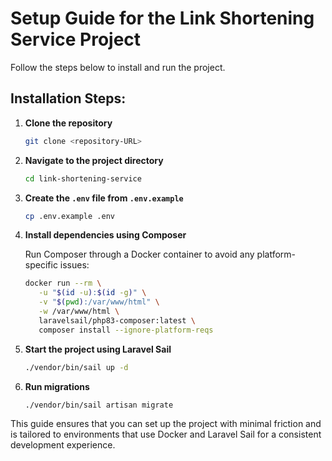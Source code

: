 # Setup Guide for the Link Shortening Service Project

Follow the steps below to install and run the project.

## Installation Steps:

1. **Clone the repository**

    ```bash
    git clone <repository-URL>
    ```

2. **Navigate to the project directory**

    ```bash
    cd link-shortening-service
    ```

3. **Create the `.env` file from `.env.example`**

    ```bash
    cp .env.example .env
    ```

4. **Install dependencies using Composer**

   Run Composer through a Docker container to avoid any platform-specific issues:

    ```bash
    docker run --rm \
       -u "$(id -u):$(id -g)" \
       -v "$(pwd):/var/www/html" \
       -w /var/www/html \
       laravelsail/php83-composer:latest \
       composer install --ignore-platform-reqs
    ```

5. **Start the project using Laravel Sail**

    ```bash
    ./vendor/bin/sail up -d
    ```

6. **Run migrations**

    ```bash
    ./vendor/bin/sail artisan migrate
    ```

This guide ensures that you can set up the project with minimal friction and is tailored to environments that use Docker and Laravel Sail for a consistent development experience.
